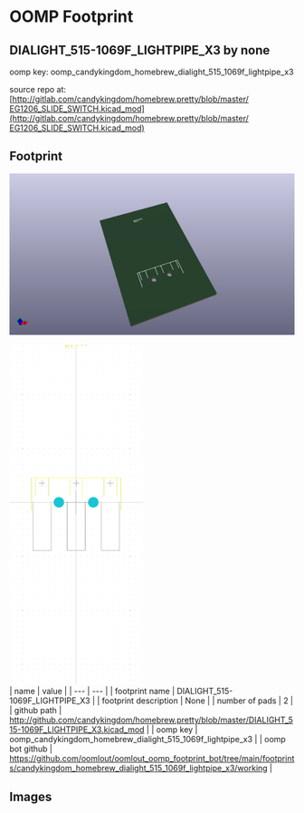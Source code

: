 # OOMP Footprint  
## DIALIGHT_515-1069F_LIGHTPIPE_X3  by none  
  
oomp key: oomp_candykingdom_homebrew_dialight_515_1069f_lightpipe_x3  
  
source repo at: [http://gitlab.com/candykingdom/homebrew.pretty/blob/master/‎EG1206‎_SLIDE_SWITCH.kicad_mod](http://gitlab.com/candykingdom/homebrew.pretty/blob/master/‎EG1206‎_SLIDE_SWITCH.kicad_mod)  
## Footprint  
  
[![working_kicad_pcb_3d.png](working_kicad_pcb_3d_600.png)](working_kicad_pcb_3d.png)  
  
[![working.png](working_600.png)](working.png)  
| name | value | 
| --- | --- | 
| footprint name | DIALIGHT_515-1069F_LIGHTPIPE_X3 | 
| footprint description | None | 
| number of pads | 2 | 
| github path | http://github.com/candykingdom/homebrew.pretty/blob/master/DIALIGHT_515-1069F_LIGHTPIPE_X3.kicad_mod | 
| oomp key | oomp_candykingdom_homebrew_dialight_515_1069f_lightpipe_x3 | 
| oomp bot github | https://github.com/oomlout/oomlout_oomp_footprint_bot/tree/main/footprints/candykingdom_homebrew_dialight_515_1069f_lightpipe_x3/working | 
## Images  
